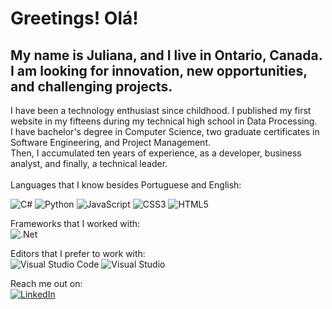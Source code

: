 <h1>Greetings! Olá!</h1>
	<h2>My name is Juliana, and I live in Ontario, Canada. I am looking for innovation, new opportunities, and challenging projects.</h2>
	I have been a technology enthusiast since childhood. I published my first website in my fifteens during my technical high school in Data Processing.<br/>
	I have bachelor's degree in Computer Science, two graduate certificates in Software Engineering, and Project Management.<br/>
	Then, I accumulated ten years of experience, as a developer, business analyst, and finally, a technical leader.<br/>
<br/>
Languages that I know besides Portuguese  and English:<br/>

![C#](https://img.shields.io/badge/c%23-%23239120.svg?style=for-the-badge&logo=c-sharp&logoColor=white)
![Python](https://img.shields.io/badge/python-3670A0?style=for-the-badge&logo=python&logoColor=ffdd54)
![JavaScript](https://img.shields.io/badge/javascript-%23323330.svg?style=for-the-badge&logo=javascript&logoColor=%23F7DF1E)
![CSS3](https://img.shields.io/badge/css3-%231572B6.svg?style=for-the-badge&logo=css3&logoColor=white)
![HTML5](https://img.shields.io/badge/html5-%23E34F26.svg?style=for-the-badge&logo=html5&logoColor=white)

Frameworks that I worked with:<br/>
![.Net](https://img.shields.io/badge/.NET-5C2D91?style=for-the-badge&logo=.net&logoColor=white)

Editors that I prefer to work with:<br/>
![Visual Studio Code](https://img.shields.io/badge/Visual%20Studio%20Code-0078d7.svg?style=for-the-badge&logo=visual-studio-code&logoColor=white)
![Visual Studio](https://img.shields.io/badge/Visual%20Studio-5C2D91.svg?style=for-the-badge&logo=visual-studio&logoColor=white)

Reach me out on:<br/>
<a href="https://www.linkedin.com/in/fborgesj/" target="_blank">
![LinkedIn](https://img.shields.io/badge/linkedin-%230077B5.svg?style=for-the-badge&logo=linkedin&logoColor=white)
</a>
